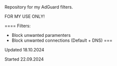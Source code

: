 Repository for my AdGuard filters.

FOR MY USE ONLY!

====
Filters:
- Block unwanted paramenters
- Block unwanted connections (Default + DNS)
===

Updated 18.10.2024

Started 22.09.2024
